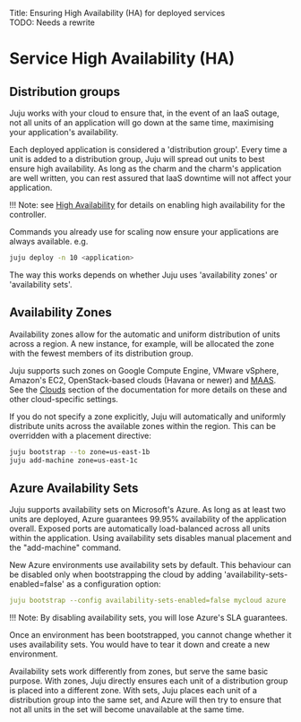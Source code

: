 Title: Ensuring High Availability (HA) for deployed services  
TODO: Needs a rewrite

# Service High Availability (HA)


## Distribution groups

Juju works with your cloud to ensure that, in the event of an IaaS
outage, not all units of an application will go down at the same time,
maximising your application's availability. 

Each deployed application is considered a 'distribution group'. Every time a
unit is added to a distribution group, Juju will spread out units to best
ensure high availability. As long as the charm and the charm's application are
well written, you can rest assured that IaaS downtime will not affect your
application.

!!! Note: see [High Availability](./controllers-ha.html) for details on
enabling high availability for the controller.

Commands you already use for scaling now ensure your applications are always
available. e.g.

```bash
juju deploy -n 10 <application>
```
The way this works depends on whether Juju uses 'availability zones' or
'availability sets'. 

## Availability Zones

Availability zones allow for the automatic and uniform distribution of units
across a region. A new instance, for example, will be allocated the zone
with the fewest members of its distribution group.

Juju supports such zones on Google Compute Engine, VMware vSphere, Amazon's
EC2, OpenStack-based clouds (Havana or newer) and
[MAAS](http://maas.io/docs/installconfig-zones). See the
[Clouds](./clouds.html) section of the documentation for more details on these
and other cloud-specific settings.

If you do not specify a zone explicitly, Juju will automatically and uniformly
distribute units across the available zones within the region. This can be
overridden with a placement directive:

```bash
juju bootstrap --to zone=us-east-1b
juju add-machine zone=us-east-1c
```
## Azure Availability Sets

Juju supports availability sets on Microsoft's Azure.  As long as at least two
units are deployed, Azure guarantees 99.95% availability of the application
overall.  Exposed ports are automatically load-balanced across all units within
the application.  Using availability sets disables manual placement and the
"add-machine" command.

New Azure environments use availability sets by default. This behaviour can be
disabled only when bootstrapping the cloud by adding
'availability-sets-enabled=false' as a configuration option:

```yaml
juju bootstrap --config availability-sets-enabled=false mycloud azure
```
!!! Note: By disabling availability sets, you will lose Azure's SLA
guarantees. 

Once an environment has been bootstrapped, you cannot change whether it uses
availability sets. You would have to tear it down and create a new
environment.

Availability sets work differently from zones, but serve the same basic
purpose.  With zones, Juju directly ensures each unit of a distribution group
is placed into a different zone.  With sets, Juju places each unit of a
distribution group into the same set, and Azure will then try to ensure that
not all units in the set will become unavailable at the same time.
